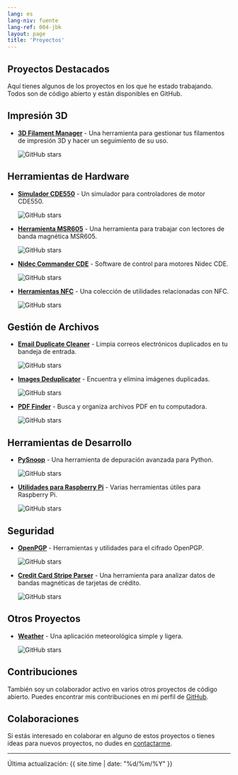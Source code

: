 ```yaml
---
lang: es
lang-niv: fuente
lang-ref: 004-jbk
layout: page
title: 'Proyectos'
---
```


## Proyectos Destacados

Aquí tienes algunos de los proyectos en los que he estado trabajando. Todos son de código abierto y están disponibles en GitHub.

## Impresión 3D

- [**3D Filament Manager**](https://github.com/Nsfr750/3D_Filament_Manager) - Una herramienta para gestionar tus filamentos de impresión 3D y hacer un seguimiento de su uso.
  
  ![GitHub stars](https://img.shields.io/github/stars/Nsfr750/3D_Filament_Manager?style=social)

## Herramientas de Hardware

- [**Simulador CDE550**](https://github.com/Nsfr750/CDE550-sim) - Un simulador para controladores de motor CDE550.
  
  ![GitHub stars](https://img.shields.io/github/stars/Nsfr750/CDE550-sim?style=social)

- [**Herramienta MSR605**](https://github.com/Nsfr750/MSR605) - Una herramienta para trabajar con lectores de banda magnética MSR605.
  
  ![GitHub stars](https://img.shields.io/github/stars/Nsfr750/MSR605?style=social)

- [**Nidec Commander CDE**](https://github.com/Nsfr750/Nidec_CommanderCDE) - Software de control para motores Nidec CDE.
  
  ![GitHub stars](https://img.shields.io/github/stars/Nsfr750/Nidec_CommanderCDE?style=social)

- [**Herramientas NFC**](https://github.com/Nsfr750/NFC) - Una colección de utilidades relacionadas con NFC.
  
  ![GitHub stars](https://img.shields.io/github/stars/Nsfr750/NFC?style=social)

## Gestión de Archivos

- [**Email Duplicate Cleaner**](https://github.com/Nsfr750/EmailDuplicateCleaner) - Limpia correos electrónicos duplicados en tu bandeja de entrada.
  
  ![GitHub stars](https://img.shields.io/github/stars/Nsfr750/EmailDuplicateCleaner?style=social)

- [**Images Deduplicator**](https://github.com/Nsfr750/Images-Deduplicator) - Encuentra y elimina imágenes duplicadas.
  
  ![GitHub stars](https://img.shields.io/github/stars/Nsfr750/Images-Deduplicator?style=social)

- [**PDF Finder**](https://github.com/Nsfr750/PDF_Finder) - Busca y organiza archivos PDF en tu computadora.
  
  ![GitHub stars](https://img.shields.io/github/stars/Nsfr750/PDF_Finder?style=social)

## Herramientas de Desarrollo

- [**PySnoop**](https://github.com/Nsfr750/PySnoop) - Una herramienta de depuración avanzada para Python.
  
  ![GitHub stars](https://img.shields.io/github/stars/Nsfr750/PySnoop?style=social)

- [**Utilidades para Raspberry Pi**](https://github.com/Nsfr750/raspy_utility) - Varias herramientas útiles para Raspberry Pi.
  
  ![GitHub stars](https://img.shields.io/github/stars/Nsfr750/raspy_utility?style=social)

## Seguridad

- [**OpenPGP**](https://github.com/Nsfr750/OpenPGP) - Herramientas y utilidades para el cifrado OpenPGP.
  
  ![GitHub stars](https://img.shields.io/github/stars/Nsfr750/OpenPGP?style=social)

- [**Credit Card Stripe Parser**](https://github.com/Nsfr750/credit_card_stripe_parser) - Una herramienta para analizar datos de bandas magnéticas de tarjetas de crédito.
  
  ![GitHub stars](https://img.shields.io/github/stars/Nsfr750/credit_card_stripe_parser?style=social)

## Otros Proyectos

- [**Weather**](https://github.com/Nsfr750/weather) - Una aplicación meteorológica simple y ligera.
  
  ![GitHub stars](https://img.shields.io/github/stars/Nsfr750/weather?style=social)

## Contribuciones

También soy un colaborador activo en varios otros proyectos de código abierto. Puedes encontrar mis contribuciones en mi perfil de [GitHub](https://github.com/Nsfr750).

## Colaboraciones

Si estás interesado en colaborar en alguno de estos proyectos o tienes ideas para nuevos proyectos, no dudes en [contactarme](contact).

---

Última actualización: {{ site.time | date: "%d/%m/%Y" }}

